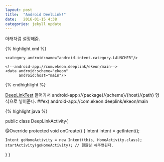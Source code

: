 ```yaml
---
layout: post
title:  "Android DeelLink!"
date:   2016-01-15 4:38
categories: jekyll update
---
```


아래처럼 설정해줌.

{% highlight xml %}
<activity
  android:name=".MainActivty"
  android:screenOrientation="portrait"
  android:label="@string/app_name">

  <intent-filter>
    <action android:name="android.intent.action.MAIN"/>

    <category android:name="android.intent.category.LAUNCHER"/>
  </intent-filter>
</activity>

<activity
    android:name=".DeepLinkActivity"
    android:screenOrientation="portrait"
    android:label="@string/app_name">

  <intent-filter>
    <action android:name="android.intent.action.VIEW"/>
    <category android:name="android.intent.category.DEFAULT"/>
    <category android:name="android.intent.category.BROWSABLE"/>

    <!--android-app://com.ekeon.deeplink/ekeon/main-->
    <data android:scheme="ekeon"
          android:host="main"/>
  </intent-filter>
</activity>
{% endhighlight %}

<a href="https://developers.google.com/app-indexing/android/test?hl=ko">DeepLinkTest</a> 들어가서 android-app://{package}/{scheme}/{host}/{path} 형식으로 넣어준다.
##ex) android-app://com.ekeon.deeplink/ekeon/main

{% highlight java %}

public class DeepLinkActivity{

  @Override
  protected void onCreate() {
    Intent intent = getIntent();

    Intent goHomeActivity = new Intent(this, HomeActivity.class);
    startActivity(goHomeActivity); // 핸들링 해주면된다.
  }
}


